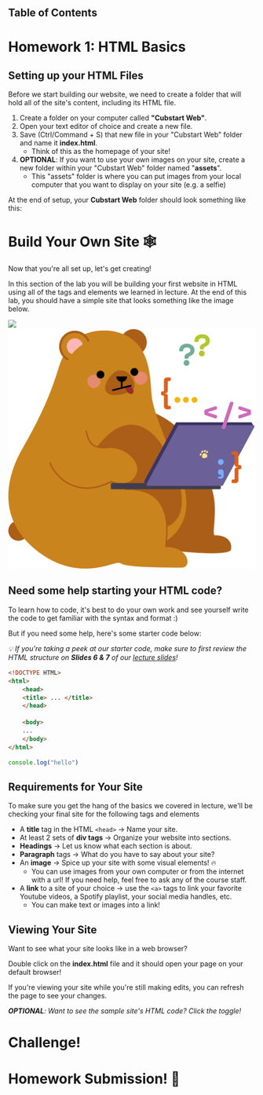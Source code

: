 ## Table of Contents

# Homework 1: HTML Basics
## Setting up your HTML Files
Before we start building our website, we need to create a folder that will hold all of the site's content, including its HTML file.

1. Create a folder on your computer called **"Cubstart Web"**.
2. Open your text editor of choice and create a new file. 
3. Save (Ctrl/Command + S) that new file in your "Cubstart Web" folder and name it **index.html**.
    - Think of this as the homepage of your site!
4. **OPTIONAL**: If you want to use your own images on your site, create a new folder within your "Cubstart Web" folder named "**assets**".
    - This "assets" folder is where you can put images from your local computer that you want to display on your site (e.g. a selfie)

At the end of setup, your **Cubstart Web** folder should look something like this:


# Build Your Own Site 🕸️

Now that you're all set up, let's get creating!

In this section of the lab you will be building your first website in HTML using all of the tags and elements we learned in lecture. At the end of this lab, you should have a simple site that looks something like the image below.

![](https://picsum.photos/200/300)
![](./assets/coding_ddoski.svg)

## Need some help starting your HTML code?

To learn how to code, it's best to do your own work and see yourself write the code to get familiar with the syntax and format :) 

But if you need some help, here's some starter code below:

_💡 If you're taking a peek at our starter code, make sure to first review the HTML structure on **Slides 6 & 7** of our [lecture slides](https://docs.google.com/presentation/d/1jzscbwr5szpMNyyt5TY0Zyyh7Wa0nlgLp8qD-0ddWzo/edit?usp=sharing)!_

~~~html
<!DOCTYPE HTML>
<html>
    <head>
    <title> ... </title>
    </head>

    <body>
    ...
    </body>
</html>
~~~

~~~js
console.log("hello")
~~~

## Requirements for Your Site

To make sure you get the hang of the basics we covered in lecture, we'll be checking your final site for the following tags and elements

- A **title** tag in the HTML `<head>` → Name your site.
- At least 2 sets of **div tags** → Organize your website into sections.
- **Headings** → Let us know what each section is about.
- **Paragraph** tags → What do you have to say about your site?
- An **image** → Spice up your site with some visual elements! 🔥
    - You can use images from your own computer or from the internet with a url! If you need help, feel free to ask any of the course staff.
- A **link** to a site of your choice → use the `<a>` tags to link your favorite Youtube videos, a Spotify playlist, your social media handles, etc.
    - You can make text or images into a link!

## Viewing Your Site

Want to see what your site looks like in a web browser? 

Double click on the **index.html** file and it should open your page on your default browser! 

If you're viewing your site while you're still making edits, you can refresh the page to see your changes.

_**OPTIONAL**: Want to see the sample site's HTML code? Click the toggle!_
    
# Challenge!


# Homework Submission! 🌟
